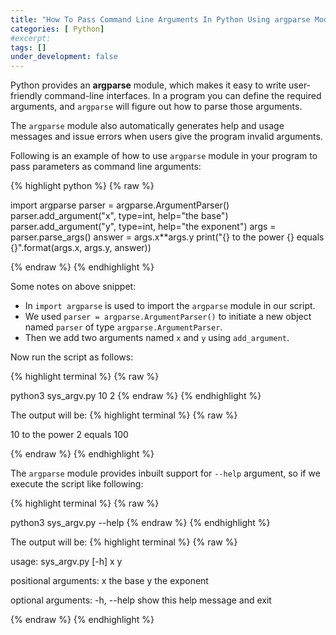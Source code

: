 ```yaml
---
title: "How To Pass Command Line Arguments In Python Using argparse Module"
categories: [ Python]
#excerpt: 
tags: []
under_development: false
---
```

Python provides an **argparse** module, which makes it easy to write user-friendly command-line interfaces. In a program you can define the required arguments, and `argparse` will figure out how to parse those arguments.

The `argparse` module also automatically generates help and usage messages and issue errors when users give the program invalid arguments.

Following is an example of how to use `argparse` module in your program to pass parameters as command line arguments:

{% highlight python %}
{% raw %}

import argparse
parser = argparse.ArgumentParser()
parser.add_argument("x", type=int, help="the base")
parser.add_argument("y", type=int, help="the exponent")
args = parser.parse_args()
answer = args.x**args.y
print("{} to the power {} equals {}".format(args.x, args.y, answer))

{% endraw %}
{% endhighlight %}

Some notes on above snippet:
* In  `import argparse` is used to import the `argparse` module in our script.
* We used `parser = argparse.ArgumentParser()` to initiate a new object named `parser` of type `argparse.ArgumentParser`.
* Then we add two arguments named `x` and `y` using `add_argument`.

Now run the script as follows:

{% highlight terminal %}
{% raw %}

python3 sys_argv.py 10 2
{% endraw %}
{% endhighlight %}

The output will be:
{% highlight terminal %}
{% raw %}

10 to the power 2 equals 100

{% endraw %}
{% endhighlight %}

The `argparse` module provides inbuilt support for `--help` argument, so if we execute the script like following:

{% highlight terminal %}
{% raw %}

python3 sys_argv.py --help
{% endraw %}
{% endhighlight %}

The output will be:
{% highlight terminal %}
{% raw %}

usage: sys_argv.py [-h] x y

positional arguments:
  x           the base
  y           the exponent

optional arguments:
  -h, --help  show this help message and exit

{% endraw %}
{% endhighlight %}